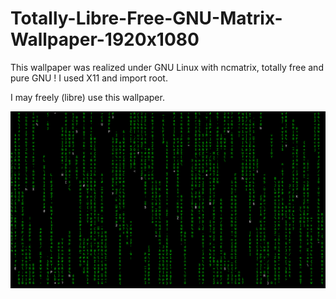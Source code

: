 # Totally-Libre-Free-GNU-Matrix-Wallpaper-1920x1080
This wallpaper was realized under GNU Linux with ncmatrix, totally free and pure GNU !  I used X11 and import root.

I may freely (libre) use this wallpaper. 

![image gnu matrix](https://raw.githubusercontent.com/spartrekus/Totally-Libre-Free-GNU-Matrix-Wallpaper-1920x1080/master/cmatrix-free-gnu-wallpaper-unix-1920x1080.png)

